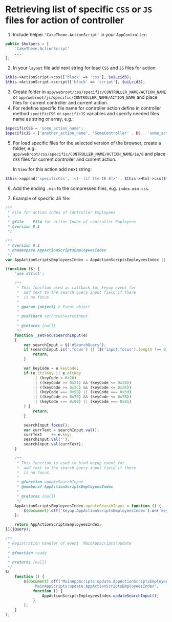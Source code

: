 # Retrieving list of specific `CSS` or `JS` files for action of controller

1. Include helper `'CakeTheme.ActionScript'` in your `AppController`:
```php
public $helpers = [
    'CakeTheme.ActionScript'
    ...
];
```
2. In your `layout` file add next string for load `CSS` and `JS` files for action:
```php
$this->ActionScript->css(['block' => 'css'], $uiLcid3);
$this->ActionScript->script(['block' => 'script'], $uiLcid3);
```
3. Create folder in `app/webroot/css/specific/CONTROLLER_NAME/ACTION_NAME` or 
    `app/webroot/js/specific/CONTROLLER_NAME/ACTION_NAME` and place files for 
    current controller and current action.
4. For redefine specific file name for controller action define in controller method
    `specificCSS` or `specificJS` variables and specify needed files name as string or array, e.g.:
```php
$specificCSS = 'some_action_name';
$specificJS = ['another_action_name', 'SomeController' . DS . 'some_action'];
```
5. For load specific files for the selected version of the browser, create a folder, e.g.:
    `app/webroot/css/specific/CONTROLLER_NAME/ACTION_NAME/ie/8` and 
    place `CSS` files for current controller and current action.

   In `View` for this action add next string:
```php
$this->append('specificCss', '<!--[if lte IE 8]>' . $this->Html->css($this->ActionScript->getFilesForAction('css', array('ie', 8), true)) . '<![endif]-->');
```
6. Add the ending `.min` to the compressed files, e.g. `index.min.css`.

7. Example of specific JS file:
```javascript
/**
 * File for action Index of controller Employees
 *
 * @file    File for action Index of controller Employees
 * @version 0.1
 */

/**
 * @version 0.1
 * @namespace AppActionScriptsEmployeesIndex
 */
var AppActionScriptsEmployeesIndex = AppActionScriptsEmployeesIndex || {};

(function ($) {
    'use strict';

    /**
     * This function used as callback for keyup event for
     *  add text to the search query input field if there
     *  is no focus.
     *
     * @param {object} e Event object
     *
     * @callback setFocusSearchInput
     *
     * @returns {null}
     */
    function _setFocusSearchInput(e)
    {
        var searchInput = $('#SearchQuery');
        if (searchInput.is(':focus') || ($('input:focus').length !== 0)) {
            return;
        }

        var keyCode = e.keyCode;
        if (e.ctrlKey || e.altKey
            || (keyCode < 0x20)
            || ((keyCode >= 0x21) && (keyCode <= 0x28))
            || ((keyCode >= 0x2C) && (keyCode <= 0x2E))
            || (keyCode === 0x5B) || (keyCode === 0x5d)
            || ((keyCode >= 0x70) && (keyCode <= 0x7B))
            || (keyCode === 0x90) || (keyCode === 0x91)
        ) {
            return;
        }

        searchInput.focus();
        var currText = searchInput.val();
        currText    += e.key;
        searchInput.val('');
        searchInput.val(currText);
    }

    /**
     * This function is used to bind keyup event for
     *  add text to the search query input field if there
     *  is no focus.
     *
     * @function updateSearchInput
     * @memberof AppActionScriptsEmployeesIndex
     *
     * @returns {null}
     */
    AppActionScriptsEmployeesIndex.updateSearchInput = function () {
        $(document).off('keyup.AppActionScriptsEmployeesIndex').on('keyup.AppActionScriptsEmployeesIndex', _setFocusSearchInput);
    };

    return AppActionScriptsEmployeesIndex;
})(jQuery);

/**
 * Registration handler of event `MainAppScripts:update`
 *
 * @function ready
 *
 * @returns {null}
 */
$(
    function () {
        $(document).off('MainAppScripts:update.AppActionScriptsEmployeesIndex').on(
            'MainAppScripts:update.AppActionScriptsEmployeesIndex',
            function () {
                AppActionScriptsEmployeesIndex.updateSearchInput();
            }
        );
    }
);
```
